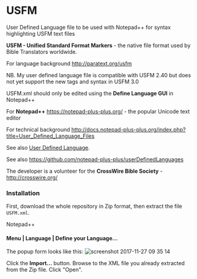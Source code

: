 # USFM
User Defined Language file to be used with Notepad++ for syntax highlighting USFM text files

**USFM - Unified Standard Format Markers** - the native file format used by Bible Translators worldwide.

For language background http://paratext.org/usfm

NB. My user defined language file is compatible with USFM 2.40 but does not yet support the new tags and syntax in USFM 3.0

USFM.xml should only be edited using the **Define Language GUI** in Notepad++

For **Notepad++** https://notepad-plus-plus.org/ - the popular Unicode text editor

For technical background http://docs.notepad-plus-plus.org/index.php?title=User_Defined_Language_Files

See also [User Defined Language](https://ivan-radic.github.io/udl-documentation/).

See also https://github.com/notepad-plus-plus/userDefinedLanguages

The developer is a volunteer for the **CrossWire Bible Society** - http://crosswire.org/

### Installation

First, download the whole repository in Zip format, then extract the file `USFM.xml`.

Notepad++
#### Menu | Language | Define your Language...
The popup form looks like this: 
![screenshot 2017-11-27 09 35 14](https://user-images.githubusercontent.com/16325414/33259949-57e446ec-d356-11e7-8013-81ac1d5f76f4.png)

Click the **Import...** button. Browse to the XML file you already extracted from the Zip file.
Click "Open".

